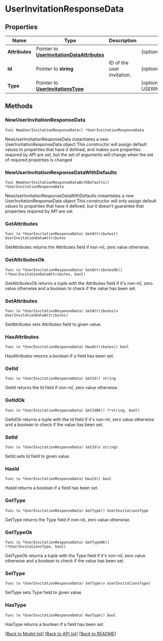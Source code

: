 # UserInvitationResponseData

## Properties

Name | Type | Description | Notes
------------ | ------------- | ------------- | -------------
**Attributes** | Pointer to [**UserInvitationDataAttributes**](UserInvitationDataAttributes.md) |  | [optional] 
**Id** | Pointer to **string** | ID of the user invitation. | [optional] 
**Type** | Pointer to [**UserInvitationsType**](UserInvitationsType.md) |  | [optional] [default to USERINVITATIONSTYPE_USER_INVITATIONS]

## Methods

### NewUserInvitationResponseData

`func NewUserInvitationResponseData() *UserInvitationResponseData`

NewUserInvitationResponseData instantiates a new UserInvitationResponseData object
This constructor will assign default values to properties that have it defined,
and makes sure properties required by API are set, but the set of arguments
will change when the set of required properties is changed

### NewUserInvitationResponseDataWithDefaults

`func NewUserInvitationResponseDataWithDefaults() *UserInvitationResponseData`

NewUserInvitationResponseDataWithDefaults instantiates a new UserInvitationResponseData object
This constructor will only assign default values to properties that have it defined,
but it doesn't guarantee that properties required by API are set

### GetAttributes

`func (o *UserInvitationResponseData) GetAttributes() UserInvitationDataAttributes`

GetAttributes returns the Attributes field if non-nil, zero value otherwise.

### GetAttributesOk

`func (o *UserInvitationResponseData) GetAttributesOk() (*UserInvitationDataAttributes, bool)`

GetAttributesOk returns a tuple with the Attributes field if it's non-nil, zero value otherwise
and a boolean to check if the value has been set.

### SetAttributes

`func (o *UserInvitationResponseData) SetAttributes(v UserInvitationDataAttributes)`

SetAttributes sets Attributes field to given value.

### HasAttributes

`func (o *UserInvitationResponseData) HasAttributes() bool`

HasAttributes returns a boolean if a field has been set.

### GetId

`func (o *UserInvitationResponseData) GetId() string`

GetId returns the Id field if non-nil, zero value otherwise.

### GetIdOk

`func (o *UserInvitationResponseData) GetIdOk() (*string, bool)`

GetIdOk returns a tuple with the Id field if it's non-nil, zero value otherwise
and a boolean to check if the value has been set.

### SetId

`func (o *UserInvitationResponseData) SetId(v string)`

SetId sets Id field to given value.

### HasId

`func (o *UserInvitationResponseData) HasId() bool`

HasId returns a boolean if a field has been set.

### GetType

`func (o *UserInvitationResponseData) GetType() UserInvitationsType`

GetType returns the Type field if non-nil, zero value otherwise.

### GetTypeOk

`func (o *UserInvitationResponseData) GetTypeOk() (*UserInvitationsType, bool)`

GetTypeOk returns a tuple with the Type field if it's non-nil, zero value otherwise
and a boolean to check if the value has been set.

### SetType

`func (o *UserInvitationResponseData) SetType(v UserInvitationsType)`

SetType sets Type field to given value.

### HasType

`func (o *UserInvitationResponseData) HasType() bool`

HasType returns a boolean if a field has been set.


[[Back to Model list]](../README.md#documentation-for-models) [[Back to API list]](../README.md#documentation-for-api-endpoints) [[Back to README]](../README.md)


